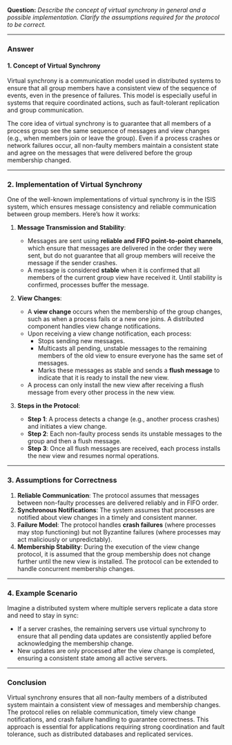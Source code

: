 
**Question:** *Describe the concept of virtual synchrony in general and a possible implementation. Clarify the assumptions required for the protocol to be correct.*

---

### Answer

#### 1. **Concept of Virtual Synchrony**
Virtual synchrony is a communication model used in distributed systems to ensure that all group members have a consistent view of the sequence of events, even in the presence of failures. This model is especially useful in systems that require coordinated actions, such as fault-tolerant replication and group communication.

The core idea of virtual synchrony is to guarantee that all members of a process group see the same sequence of messages and view changes (e.g., when members join or leave the group). Even if a process crashes or network failures occur, all non-faulty members maintain a consistent state and agree on the messages that were delivered before the group membership changed.

---

### 2. **Implementation of Virtual Synchrony**

One of the well-known implementations of virtual synchrony is in the ISIS system, which ensures message consistency and reliable communication between group members. Here’s how it works:

1. **Message Transmission and Stability**:
   - Messages are sent using **reliable and FIFO point-to-point channels**, which ensure that messages are delivered in the order they were sent, but do not guarantee that all group members will receive the message if the sender crashes.
   - A message is considered **stable** when it is confirmed that all members of the current group view have received it. Until stability is confirmed, processes buffer the message.

2. **View Changes**:
   - A **view change** occurs when the membership of the group changes, such as when a process fails or a new one joins. A distributed component handles view change notifications.
   - Upon receiving a view change notification, each process:
     - Stops sending new messages.
     - Multicasts all pending, unstable messages to the remaining members of the old view to ensure everyone has the same set of messages.
     - Marks these messages as stable and sends a **flush message** to indicate that it is ready to install the new view.
   - A process can only install the new view after receiving a flush message from every other process in the new view.

3. **Steps in the Protocol**:
   - **Step 1**: A process detects a change (e.g., another process crashes) and initiates a view change.
   - **Step 2**: Each non-faulty process sends its unstable messages to the group and then a flush message.
   - **Step 3**: Once all flush messages are received, each process installs the new view and resumes normal operations.

---

### 3. **Assumptions for Correctness**
1. **Reliable Communication**: The protocol assumes that messages between non-faulty processes are delivered reliably and in FIFO order.
2. **Synchronous Notifications**: The system assumes that processes are notified about view changes in a timely and consistent manner.
3. **Failure Model**: The protocol handles **crash failures** (where processes may stop functioning) but not Byzantine failures (where processes may act maliciously or unpredictably).
4. **Membership Stability**: During the execution of the view change protocol, it is assumed that the group membership does not change further until the new view is installed. The protocol can be extended to handle concurrent membership changes.

---

### 4. **Example Scenario**
Imagine a distributed system where multiple servers replicate a data store and need to stay in sync:
- If a server crashes, the remaining servers use virtual synchrony to ensure that all pending data updates are consistently applied before acknowledging the membership change.
- New updates are only processed after the view change is completed, ensuring a consistent state among all active servers.

---

### Conclusion
Virtual synchrony ensures that all non-faulty members of a distributed system maintain a consistent view of messages and membership changes. The protocol relies on reliable communication, timely view change notifications, and crash failure handling to guarantee correctness. This approach is essential for applications requiring strong coordination and fault tolerance, such as distributed databases and replicated services.